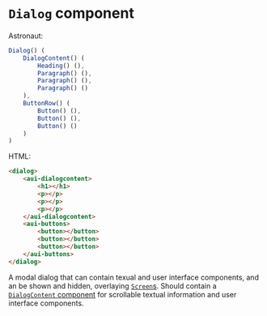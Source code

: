 # `Dialog` component
Astronaut:
```javascript
Dialog() (
    DialogContent() (
        Heading() (),
        Paragraph() (),
        Paragraph() (),
        Paragraph() ()
    ),
    ButtonRow() (
        Button() (),
        Button() (),
        Button() ()
    )
)
```

HTML:
```html
<dialog>
    <aui-dialogcontent>
        <h1></h1>
        <p></p>
        <p></p>
        <p></p>
    </aui-dialogcontent>
    <aui-buttons>
        <button></button>
        <button></button>
        <button></button>
    </aui-buttons>
</dialog>
```

A modal dialog that can contain texual and user interface components, and an be shown and hidden, overlaying [`Screen`s](reference/components/screen.md). Should contain a [`DialogContent` component](dialogcontent.md) for scrollable textual information and user interface components.